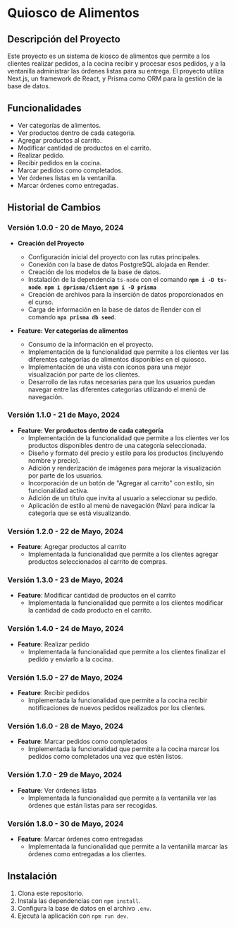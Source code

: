 # Quiosco de Alimentos

## Descripción del Proyecto

Este proyecto es un sistema de kiosco de alimentos que permite a los clientes realizar pedidos, a la cocina recibir y procesar esos pedidos, y a la ventanilla administrar las órdenes listas para su entrega. El proyecto utiliza Next.js, un framework de React, y Prisma como ORM para la gestión de la base de datos.

## Funcionalidades

- Ver categorías de alimentos.
- Ver productos dentro de cada categoría.
- Agregar productos al carrito.
- Modificar cantidad de productos en el carrito.
- Realizar pedido.
- Recibir pedidos en la cocina.
- Marcar pedidos como completados.
- Ver órdenes listas en la ventanilla.
- Marcar órdenes como entregadas.

## Historial de Cambios

### Versión 1.0.0 - 20 de Mayo, 2024

- **Creación del Proyecto**

  - Configuración inicial del proyecto con las rutas principales.
  - Conexión con la base de datos PostgreSQL alojada en Render.
  - Creación de los modelos de la base de datos.
  - Instalación de la dependencia `ts-node` con el comando **`npm i -D ts-node`**.
    **`npm i @prisma/client` `npm i -D prisma`**
  - Creación de archivos para la inserción de datos proporcionados en el curso.
  - Carga de información en la base de datos de Render con el comando **`npx prisma db seed`**.

- **Feature: Ver categorías de alimentos**
  - Consumo de la información en el proyecto.
  - Implementación de la funcionalidad que permite a los clientes ver las diferentes categorías de alimentos disponibles en el quiosco.
  - Implementación de una vista con íconos para una mejor visualización por parte de los clientes.
  - Desarrollo de las rutas necesarias para que los usuarios puedan navegar entre las diferentes categorías utilizando el menú de navegación.

### Versión 1.1.0 - 21 de Mayo, 2024

- **Feature: Ver productos dentro de cada categoría**
  - Implementación de la funcionalidad que permite a los clientes ver los productos disponibles dentro de una categoría seleccionada.
  - Diseño y formato del precio y estilo para los productos (incluyendo nombre y precio).
  - Adición y renderización de imágenes para mejorar la visualización por parte de los usuarios.
  - Incorporación de un botón de "Agregar al carrito" con estilo, sin funcionalidad activa.
  - Adición de un título que invita al usuario a seleccionar su pedido.
  - Aplicación de estilo al menú de navegación (Nav) para indicar la categoría que se está visualizando.

### Versión 1.2.0 - 22 de Mayo, 2024

- **Feature**: Agregar productos al carrito
  - Implementada la funcionalidad que permite a los clientes agregar productos seleccionados al carrito de compras.

### Versión 1.3.0 - 23 de Mayo, 2024

- **Feature**: Modificar cantidad de productos en el carrito
  - Implementada la funcionalidad que permite a los clientes modificar la cantidad de cada producto en el carrito.

### Versión 1.4.0 - 24 de Mayo, 2024

- **Feature**: Realizar pedido
  - Implementada la funcionalidad que permite a los clientes finalizar el pedido y enviarlo a la cocina.

### Versión 1.5.0 - 27 de Mayo, 2024

- **Feature**: Recibir pedidos
  - Implementada la funcionalidad que permite a la cocina recibir notificaciones de nuevos pedidos realizados por los clientes.

### Versión 1.6.0 - 28 de Mayo, 2024

- **Feature**: Marcar pedidos como completados
  - Implementada la funcionalidad que permite a la cocina marcar los pedidos como completados una vez que estén listos.

### Versión 1.7.0 - 29 de Mayo, 2024

- **Feature**: Ver órdenes listas
  - Implementada la funcionalidad que permite a la ventanilla ver las órdenes que están listas para ser recogidas.

### Versión 1.8.0 - 30 de Mayo, 2024

- **Feature**: Marcar órdenes como entregadas
  - Implementada la funcionalidad que permite a la ventanilla marcar las órdenes como entregadas a los clientes.

## Instalación

1. Clona este repositorio.
2. Instala las dependencias con `npm install`.
3. Configura la base de datos en el archivo `.env`.
4. Ejecuta la aplicación con `npm run dev`.
